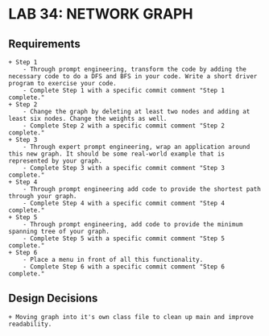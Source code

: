 # LAB 34: NETWORK GRAPH
## Requirements
    + Step 1
        - Through prompt engineering, transform the code by adding the necessary code to do a DFS and BFS in your code. Write a short driver program to exercise your code.
        - Complete Step 1 with a specific commit comment "Step 1 complete."
    + Step 2
        - Change the graph by deleting at least two nodes and adding at least six nodes. Change the weights as well. 
        - Complete Step 2 with a specific commit comment "Step 2 complete."
    + Step 3
        - Through expert prompt engineering, wrap an application around this new graph. It should be some real-world example that is represented by your graph.
        - Complete Step 3 with a specific commit comment "Step 3 complete."
    + Step 4
        - Through prompt engineering add code to provide the shortest path through your graph.
        - Complete Step 4 with a specific commit comment "Step 4 complete."
    + Step 5
        - Through prompt engineering, add code to provide the minimum spanning tree of your graph.
        - Complete Step 5 with a specific commit comment "Step 5 complete."
    + Step 6
        - Place a menu in front of all this functionality.
        - Complete Step 6 with a specific commit comment "Step 6 complete."

## Design Decisions
    + Moving graph into it's own class file to clean up main and improve readability.